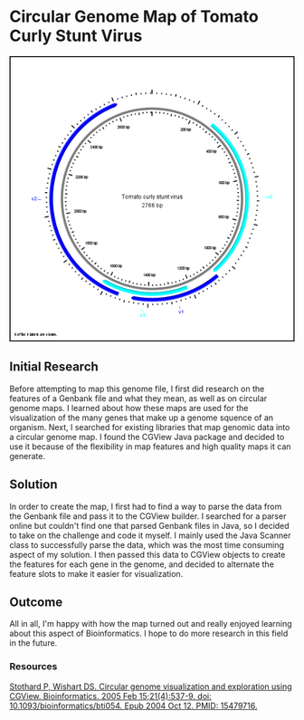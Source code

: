 # Circular Genome Map of Tomato Curly Stunt Virus

![genome map](CircularGenomeMap.png)

## Initial Research
Before attempting to map this genome file, I first did research on the features of a Genbank file and what they mean, as well as on circular genome maps. I learned about how these maps are used for the visualization of the many genes that make up a genome squence of an organism. Next, I searched for existing libraries that map genomic data into a circular genome map. I found the CGView Java package and decided to use it because of the flexibility in map features and high quality maps it can generate. 

## Solution
In order to create the map, I first had to find a way to parse the data from the Genbank file and pass it to the CGView builder. I searched for a parser online but couldn't find one that parsed Genbank files in Java, so I decided to take on the challenge and code it myself. I mainly used the Java Scanner class to successfully parse the data, which was the most time consuming aspect of my solution. I then passed this data to CGView objects to create the features for each gene in the genome, and decided to alternate the feature slots to make it easier for visualization.

## Outcome
All in all, I'm happy with how the map turned out and really enjoyed learning about this aspect of Bioinformatics. I hope to do more research in this field in the future.

### Resources
[Stothard P, Wishart DS. Circular genome visualization and exploration using CGView. Bioinformatics. 2005 Feb 15;21(4):537-9. doi: 10.1093/bioinformatics/bti054. Epub 2004 Oct 12. PMID: 15479716.](https://pubmed.ncbi.nlm.nih.gov/15479716/)
